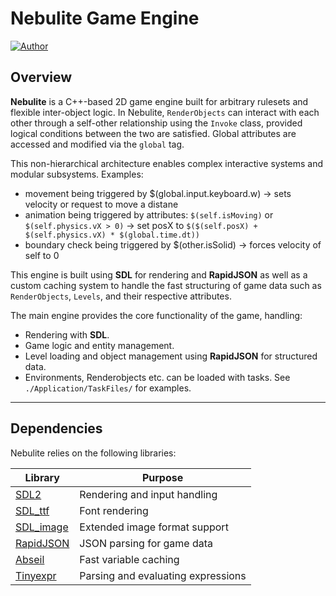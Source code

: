 # Nebulite Game Engine
[![Author](https://img.shields.io/badge/Author-lbastigk-blue)](https://github.com/lbastigk)

## Overview

**Nebulite** is a C++-based 2D game engine built for arbitrary rulesets and flexible inter-object logic.
In Nebulite, `RenderObjects` can interact with each other through a self-other relationship using the `Invoke` class, 
provided logical conditions between the two are satisfied. Global attributes are accessed and modified via the `global` tag.

This non-hierarchical architecture enables complex interactive systems and modular subsystems. Examples:
- movement being triggered by $(global.input.keyboard.w) -> sets velocity or request to move a distane
- animation being triggered by attributes: `$(self.isMoving)` or `$(self.physics.vX > 0)` -> set posX to `$($(self.posX) + $(self.physics.vX) * $(global.time.dt))`
- boundary check being triggered by $(other.isSolid) -> forces velocity of self to 0

This engine is built using **SDL** for rendering and **RapidJSON** as well as a custom caching system to handle the fast structuring of game data such as `RenderObjects`, `Levels`, and their respective attributes.

The main engine provides the core functionality of the game, handling:

- Rendering with **SDL**.
- Game logic and entity management.
- Level loading and object management using **RapidJSON** for structured data.
- Environments, Renderobjects etc. can be loaded with tasks. See `./Application/TaskFiles/` for examples.

---


## Dependencies

Nebulite relies on the following libraries:

| Library                                               | Purpose                                      |
|-------------------------------------------------------|----------------------------------------------|
| [SDL2](https://www.libsdl.org/)                       | Rendering and input handling         |
| [SDL_ttf](https://github.com/libsdl-org/SDL_ttf)      | Font rendering                       |
| [SDL_image](https://github.com/libsdl-org/SDL_image)  | Extended image format support       |
| [RapidJSON](https://github.com/Tencent/rapidjson)     | JSON parsing for game data          |
| [Abseil](https://abseil.io/)                          | Fast variable caching               |
| [Tinyexpr](https://github.com/codeplea/tinyexpr)      | Parsing and evaluating expressions  |


